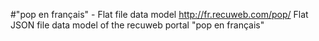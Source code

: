 #"pop en français" - Flat file data model
http://fr.recuweb.com/pop/
Flat JSON file data model of the recuweb portal "pop en français"
